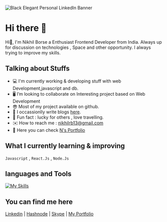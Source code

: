 
![Black Elegant Personal LinkedIn Banner](https://github.com/00123nikhil/MoviesHub_Responsive/assets/95076182/6f7badc2-ddfa-4034-ab65-da16647f2c3c)

# Hi there 👋 
Hi🙂, I'm Nikhil Borse a Enthusiast Frontend Developer from India. Always up for discussion on technologies , Space and other opportunity. I always trying to improve my skills.

## Talking about Stuffs
- 💻 I'm currently working & developing stuff with web Development,javascript and db.
- 🖥️ I’m looking to collaborate on Interesting project based on Web Development
- 😎 Most of my project available on github.
- 🤔 I occassionlly write blogs [here](https://niksknowledgecode.hashnode.dev/).
- 🙂 Fun fact : lucky for others , love travelling.
- ✉️ How to reach me : nikhilrb13@gmail.com
- 🔗 Here you can check [N's Portfolio](https://nikhilborseportfolio.netlify.app/)

## What I currently learning & improving
`Javascript` , `React.Js` , `Node.Js`

## languages and Tools
​​[![My Skills](https://skillicons.dev/icons?i=html,css,javascript,git,github,mysql,netlify,react,tailwind,vscode)](https://skillicons.dev)

## You can find me here
[Linkedin](https://www.linkedin.com/in/nikhil-borse00123/) | [Hashnode](https://niksknowledgecode.hashnode.dev/) | [Skype](https://join.skype.com/invite/yXdImAUYc514) |  [My Portfolio](https://nikhilborseportfolio.netlify.app/)


